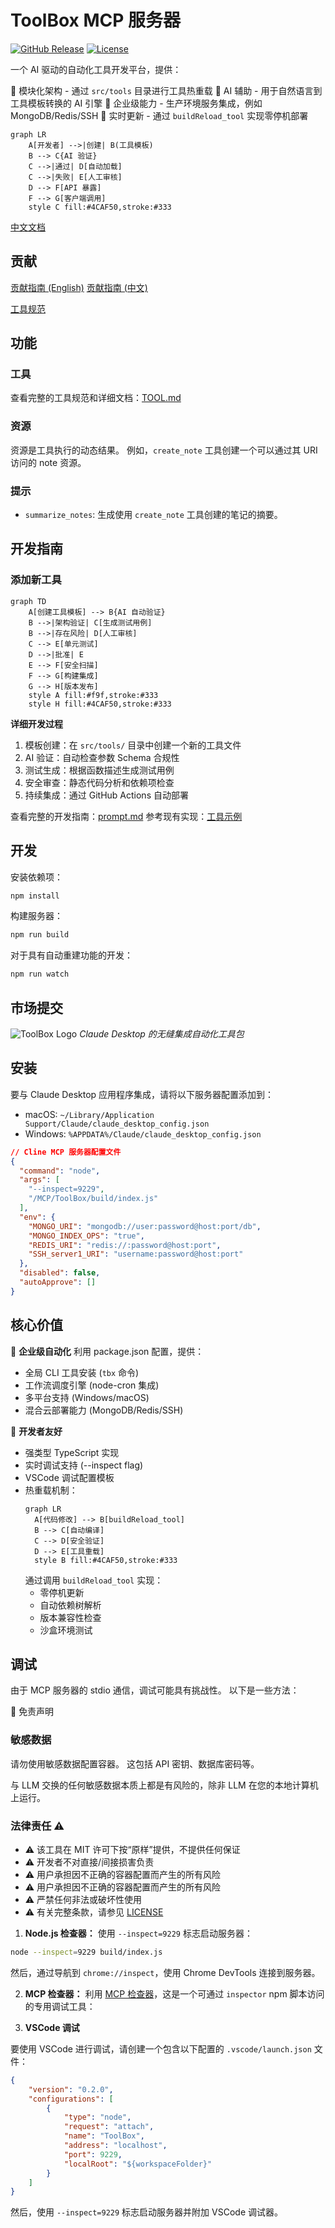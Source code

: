 # ToolBox MCP 服务器
[![GitHub Release](https://img.shields.io/github/v/release/xiaoguomeiyitian/ToolBox)](https://github.com/xiaoguomeiyitian/ToolBox/releases)
[![License](https://img.shields.io/badge/License-MIT-green.svg)](LICENSE)

一个 AI 驱动的自动化工具开发平台，提供：

🧩 模块化架构 - 通过 `src/tools` 目录进行工具热重载
🤖 AI 辅助 - 用于自然语言到工具模板转换的 AI 引擎
🚀 企业级能力 - 生产环境服务集成，例如 MongoDB/Redis/SSH
🔄 实时更新 - 通过 `buildReload_tool` 实现零停机部署

```mermaid
graph LR
    A[开发者] -->|创建| B(工具模板)
    B --> C{AI 验证}
    C -->|通过| D[自动加载]
    C -->|失败| E[人工审核]
    D --> F[API 暴露]
    F --> G[客户端调用]
    style C fill:#4CAF50,stroke:#333
```

[中文文档](README_ZH.md)

## 贡献
[贡献指南 (English)](CONTRIBUTING_EN.md)
[贡献指南 (中文)](CONTRIBUTING_ZH.md)

[工具规范](TOOL.md)

## 功能

### 工具

查看完整的工具规范和详细文档：[TOOL.md](TOOL.md)

### 资源

资源是工具执行的动态结果。 例如，`create_note` 工具创建一个可以通过其 URI 访问的 note 资源。

### 提示

- `summarize_notes`: 生成使用 `create_note` 工具创建的笔记的摘要。

## 开发指南

### 添加新工具
```mermaid
graph TD
    A[创建工具模板] --> B{AI 自动验证}
    B -->|架构验证| C[生成测试用例]
    B -->|存在风险| D[人工审核]
    C --> E[单元测试]
    D -->|批准| E
    E --> F[安全扫描]
    F --> G[构建集成]
    G --> H[版本发布]
    style A fill:#f9f,stroke:#333
    style H fill:#4CAF50,stroke:#333
```

**详细开发过程**
1. 模板创建：在 `src/tools/` 目录中创建一个新的工具文件
2. AI 验证：自动检查参数 Schema 合规性
3. 测试生成：根据函数描述生成测试用例
4. 安全审查：静态代码分析和依赖项检查
5. 持续集成：通过 GitHub Actions 自动部署

查看完整的开发指南：[prompt.md](prompt.md)
参考现有实现：[工具示例](src/tools/)

## 开发

安装依赖项：

```bash
npm install
```

构建服务器：

```bash
npm run build
```

对于具有自动重建功能的开发：

```bash
npm run watch
```

## 市场提交

![ToolBox Logo](logo/ToolBox_logo.png)
*Claude Desktop 的无缝集成自动化工具包*

## 安装

要与 Claude Desktop 应用程序集成，请将以下服务器配置添加到：

- macOS: `~/Library/Application Support/Claude/claude_desktop_config.json`
- Windows: `%APPDATA%/Claude/claude_desktop_config.json`

```json
// Cline MCP 服务器配置文件
{
  "command": "node",
  "args": [
    "--inspect=9229",
    "/MCP/ToolBox/build/index.js"
  ],
  "env": {
    "MONGO_URI": "mongodb://user:password@host:port/db",
    "MONGO_INDEX_OPS": "true",
    "REDIS_URI": "redis://:password@host:port",
    "SSH_server1_URI": "username:password@host:port"
  },
  "disabled": false,
  "autoApprove": []
}
```

## 核心价值

🚀 **企业级自动化**
利用 package.json 配置，提供：
- 全局 CLI 工具安装 (`tbx` 命令)
- 工作流调度引擎 (node-cron 集成)
- 多平台支持 (Windows/macOS)
- 混合云部署能力 (MongoDB/Redis/SSH)

🔧 **开发者友好**
- 强类型 TypeScript 实现
- 实时调试支持 (--inspect flag)
- VSCode 调试配置模板
- 热重载机制：
  ```mermaid
  graph LR
    A[代码修改] --> B[buildReload_tool]
    B --> C[自动编译]
    C --> D[安全验证]
    D --> E[工具重载]
    style B fill:#4CAF50,stroke:#333
  ```
  通过调用 `buildReload_tool` 实现：
  - 零停机更新
  - 自动依赖树解析
  - 版本兼容性检查
  - 沙盒环境测试

## 调试

由于 MCP 服务器的 stdio 通信，调试可能具有挑战性。 以下是一些方法：

🚧 免责声明

### 敏感数据
请勿使用敏感数据配置容器。 这包括 API 密钥、数据库密码等。

与 LLM 交换的任何敏感数据本质上都是有风险的，除非 LLM 在您的本地计算机上运行。

### 法律责任 ⚠️
- ⚠️ 该工具在 MIT 许可下按“原样”提供，不提供任何保证
- ⚠️ 开发者不对直接/间接损害负责
- ⚠️ 用户承担因不正确的容器配置而产生的所有风险
- ⚠️ 用户承担因不正确的容器配置而产生的所有风险
- ⚠️ 严禁任何非法或破坏性使用
- ⚠️ 有关完整条款，请参见 [LICENSE](LICENSE)

1. **Node.js 检查器：** 使用 `--inspect=9229` 标志启动服务器：

```bash
node --inspect=9229 build/index.js
```

然后，通过导航到 `chrome://inspect`，使用 Chrome DevTools 连接到服务器。

2. **MCP 检查器：** 利用 [MCP 检查器](https://github.com/modelcontextprotocol/inspector)，这是一个可通过 `inspector` npm 脚本访问的专用调试工具：

3. **VSCode 调试**

要使用 VSCode 进行调试，请创建一个包含以下配置的 `.vscode/launch.json` 文件：

```json
{
    "version": "0.2.0",
    "configurations": [
        {
            "type": "node",
            "request": "attach",
            "name": "ToolBox",
            "address": "localhost",
            "port": 9229,
            "localRoot": "${workspaceFolder}"
        }
    ]
}
```

然后，使用 `--inspect=9229` 标志启动服务器并附加 VSCode 调试器。
